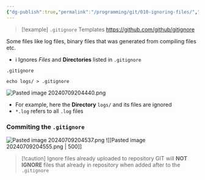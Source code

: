 ```yaml
---
{"dg-publish":true,"permalink":"/programming/git/010-ignoring-files/","tags":["programming","Git"],"created":"2024-11-09T11:30:17.922+08:00"}
---
```




> [!example] `.gitignore` Templates
> https://github.com/github/gitignore



Some files like log files, binary files that was generated from compiling files etc.

- i Ignores _Files_ and __Directories__ listed in `.gitignore`
```
.gitignore
```

```
echo logs/ > .gitignore
```
![Pasted image 20240709204440.png](/img/user/PROGRAMMING/Git/attachments/Pasted%20image%2020240709204440.png)
- For example, here the __Directory__ `logs/` and its files are ignored
- `*.log` refers to all `.log` files

### Commiting the `.gitignore`
![Pasted image 20240709204537.png](/img/user/PROGRAMMING/Git/attachments/Pasted%20image%2020240709204537.png)
![[Pasted image 20240709204555.png \| 500]]


> [!caution] Ignore files already uploaded to repository
> GIT will __NOT IGNORE__ files that already in repository when added after to the `.gitignore`





